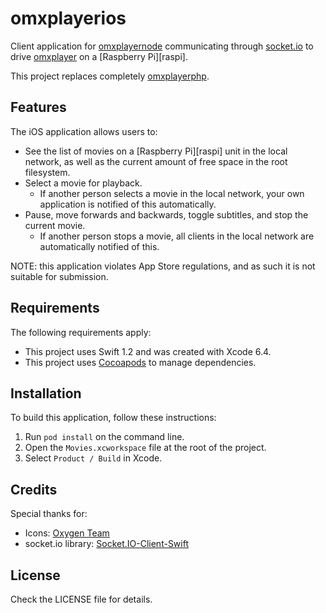 # omxplayerios

Client application for [omxplayernode][omxplayernode] communicating
through [socket.io][socketio] to drive [omxplayer][omxplayer] on a
[Raspberry Pi][raspi].

This project replaces completely [omxplayerphp][omxplayerphp].

## Features

The iOS application allows users to:

- See the list of movies on a [Raspberry Pi][raspi] unit in the local
  network, as well as the current amount of free space in the root
  filesystem.
- Select a movie for playback.
    - If another person selects a movie in the local network, your own
      application is notified of this automatically.
- Pause, move forwards and backwards, toggle subtitles, and stop the
  current movie.
    - If another person stops a movie, all clients in the local network
      are automatically notified of this.

NOTE: this application violates App Store regulations, and as such it is
not suitable for submission.

## Requirements

The following requirements apply:

- This project uses Swift 1.2 and was created with Xcode 6.4.
- This project uses [Cocoapods][cocoapods] to manage dependencies.

## Installation

To build this application, follow these instructions:

1. Run `pod install` on the command line.
2. Open the `Movies.xcworkspace` file at the root of the project.
3. Select `Product / Build` in Xcode.

## Credits

Special thanks for:

- Icons: [Oxygen Team][oxygen]
- socket.io library: [Socket.IO-Client-Swift][client]

## License

Check the LICENSE file for details.


[client]:https://github.com/socketio/socket.io-client-swift
[cocoapods]:https://cocoapods.org
[omxplayer]:http://www.raspberry-projects.com/pi/software_utilities/omxplayer
[omxplayernode]:https://github.com/akosma/omxplayernode
[omxplayerphp]:https://github.com/akosma/omxplayerphp
[oxygen]:http://www.iconarchive.com/artist/oxygen-icons.org.html
[socketio]:http://socket.io

